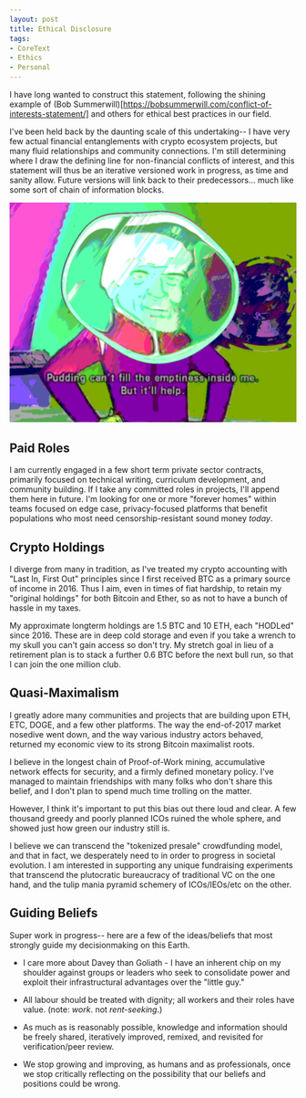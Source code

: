 ```yaml
---
layout: post
title: Ethical Disclosure
tags:
- CoreText
- Ethics
- Personal
---
```

I have long wanted to construct this statement, following the shining example of (Bob Summerwill)[https://bobsummerwill.com/conflict-of-interests-statement/] and others for ethical best practices in our field.

I've been held back by the daunting scale of this undertaking-- I have very few actual financial entanglements with crypto ecosystem projects, but many fluid relationships and community connections. I'm still determining where I draw the defining line for non-financial conflicts of interest, and this statement will thus be an iterative versioned work in progress, as time and sanity allow. Future versions will link back to their predecessors... much like some sort of chain of information blocks.

![my most terrible confession](/assets/imgs/1452602809_chroma.jpg)

## Paid Roles

I am currently engaged in a few short term private sector contracts, primarily focused on technical writing, curriculum development, and community building. If I take any committed roles in projects, I'll append them here in future. I'm looking for one or more "forever homes" within teams focused on edge case, privacy-focused platforms that benefit populations who most need censorship-resistant sound money *today*.

## Crypto Holdings

I diverge from many in tradition, as I've treated my crypto accounting with "Last In, First Out" principles since I first received BTC as a primary source of income in 2016. Thus I aim, even in times of fiat hardship, to retain my "original holdings" for both Bitcoin and Ether, so as not to have a bunch of hassle in my taxes. 

My approximate longterm holdings are 1.5 BTC and 10 ETH, each "HODLed" since 2016. These are in deep cold storage and even if you take a wrench to my skull you can't gain access so don't try. My stretch goal in lieu of a retirement plan is to stack a further 0.6 BTC before the next bull run, so that I can join the one million club.

## Quasi-Maximalism

I greatly adore many communities and projects that are building upon ETH, ETC, DOGE, and a few other platforms. The way the end-of-2017 market nosedive went down, and the way various industry actors behaved, returned my economic view to its strong Bitcoin maximalist roots. 

I believe in the longest chain of Proof-of-Work mining, accumulative network effects for security, and a firmly defined monetary policy. I've managed to maintain friendships with many folks who don't share this belief, and I don't plan to spend much time trolling on the matter. 

However, I think it's important to put this bias out there loud and clear. A few thousand greedy and poorly planned ICOs ruined the whole sphere, and showed just how green our industry still is.

I believe we can transcend the "tokenized presale" crowdfunding model, and that in fact, we desperately need to in order to progress in societal evolution. I am interested in supporting any unique fundraising experiments that transcend the plutocratic bureaucracy of traditional VC on the one hand, and the tulip mania pyramid schemery of ICOs/IEOs/etc on the other.

## Guiding Beliefs

Super work in progress-- here are a few of the ideas/beliefs that most strongly guide my decisionmaking on this Earth.

* I care more about Davey than Goliath - I have an inherent chip on my shoulder against groups or leaders who seek to consolidate power and exploit their infrastructural advantages over the "little guy."

* All labour should be treated with dignity; all workers and their roles have value. (note: *work*. not *rent-seeking*.)

* As much as is reasonably possible, knowledge and information should be freely shared, iteratively improved, remixed, and revisited for verification/peer review.

* We stop growing and improving, as humans and as professionals, once we stop critically reflecting on the possibility that our beliefs and positions could be wrong.
